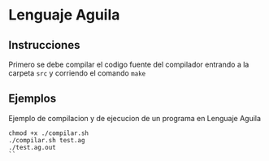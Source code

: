 # Lenguaje Aguila
## Instrucciones
Primero se debe compilar el codigo fuente del compilador entrando a la carpeta `src` y corriendo el comando `make`

## Ejemplos

Ejemplo de compilacion y de ejecucion de un programa en Lenguaje Aguila
```
chmod +x ./compilar.sh
./compilar.sh test.ag
./test.ag.out
``
